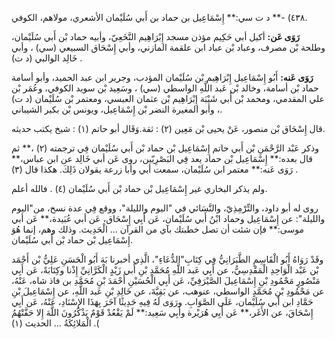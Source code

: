 ٤٣٨) -** د ت سي:** إِسْمَاعِيل بن حماد بن أَبي سُلَيْمان الأشعري، مولاهم، الكوفي.

**رَوَى عَن:** أكيل أبي حَكِيم مؤذن مسجد إِبْرَاهِيم النَّخَعِيّ، وأبيه حماد بْن أَبي سُلَيْمان، وطلحة بْن مصرف، وعباد بْن عباد ابن علقمة المازني، وأبي إِسْحَاق السبيعي (سي) ، وأبي خَالِد الوالبي (د ت) .

**رَوَى عَنه:** أَبُو إِسْمَاعِيل إِبْرَاهِيم بْن سُلَيْمان المؤدب، وجرير ابن عبد الحميد، وأبو أسامة حماد بْن أسامة، وخالد بْن عَبد اللَّهِ الواسطي (سي) ، وسَعِيد بْن سويد الكوفي، وعُمَر بْن علي المقدمي، ومحمد بْن أَبي شَيْبَة إِبْرَاهِيم بْن عثمان العبسي، ومعتمر بْن سُلَيْمان (د ت) ، وأبو المغيرة النضر بْن إِسْمَاعِيل، ويونس بْن بكير الشيباني.

قال إِسْحَاق بْن منصور، عَنْ يحيى بْن مَعِين (٢) : ثقة.وَقَال أبو حاتم (١) : شيخ يكتب حديثه.

وذكر عَبْد الرَّحْمَنِ بْن أَبي حاتم إِسْمَاعِيل بْن حماد بْن أَبي سُلَيْمان فِي ترجمته (٢) ،** ثم قال بعده:** إِسْمَاعِيل بْن حماد يعد فِي البَصْرِيّين، روى عَن أبي خَالِد عن ابن عباس،** رَوَى عَنه:** معتمر ابن سُلَيْمان، سمعت أبي وأبا زرعة يقولان ذَلِكَ. هكذا قال (٣) .

ولم يذكر البخاري غير إِسْمَاعِيل بْن حماد بْن أَبي سُلَيْمان (٤) . فالله أعلم.

روى له أبو داود، والتِّرْمِذِيّ، والنَّسَائي في "اليوم والليلة"، ووقع فِي عدة نسخ، من"اليوم والليلة": عن إِسْمَاعِيل وحماد ابْنُ أَبي سُلَيْمان، عَن أَبِي إِسْحَاق، عَن أبي عُبَيدة،** عَن أبي موسى:** فإن شئت أن تصل خطبتك بآي من القرآن ... الْحَدِيث. وذلك وهم، إنما هُوَ إِسْمَاعِيل بْن حماد بْن أَبي سُلَيْمان.

وقَدْ رَوَاهُ أَبُو الْقَاسِمِ الطَّبَرَانِيُّ فِي كِتَابِ"الدُّعَاءِ"، الَّذِي أخبرنا بَهَ أَبُو الْحَسَنِ عَلِيُّ بْن أَحْمَد بْن عَبْد الْوَاحِدِ الْمَقْدِسِيُّ، عن أَبِي عَبد اللَّهِ مُحَمَّدِ بْنِ أَبي زَيْدٍ الْكَرَّانِيِّ إِذْنا وكِتَابَةً، عَن أَبِي مَنْصُورٍ مَحْمُودِ بْنِ إِسْمَاعِيلَ الصَّيْرَفِيِّ، عَن أَبِي الْحُسَيْنِ أَحْمَدَ بْنِ مُحَمَّدِ بن فاذ شاه، عَنْهُ، عن مَحْمُودِ بْنِ مُحَمَّدٍ الواسطي، عنوهب، عن بَقِيَّةَ، عن خَالِدِ بْنِ عَبد اللَّهِ، عن إِسْمَاعِيلَ بْنِ حَمَّادِ ابن أَبي سُلَيْمان، عَلَى الصَّوَابِ. ورَوَى لَهُ فِيهِ حَدِيثًا آخَرَ بِهَذَا الإِسْنَادِ، عَنْهُ، عَن أَبِي إِسْحَاقَ، عن الأَغَر،** عَن أَبِي هُرَيْرة وأَبِي سَعِيد:** لَمْ يَقْعُدْ قَوْمٌ يَذْكُرُونَ اللَّهَ إِلا حَفَّتْهُمُ الْمَلائِكَةُ ... الحديث (١) .(